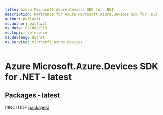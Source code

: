 ```yaml
---
title: Azure Microsoft.Azure.Devices SDK for .NET
description: Reference for Azure Microsoft.Azure.Devices SDK for .NET
author: pallavit
ms.author: pallavit
ms.data: 02/08/2023
ms.topic: reference
ms.devlang: dotnet
ms.service: microsoft.azure.devices
---
```

# Azure Microsoft.Azure.Devices SDK for .NET - latest
## Packages - latest
[!INCLUDE [packages](microsoft.azure.devices-index.md)]